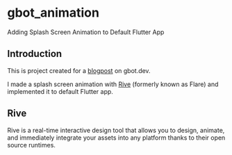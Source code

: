 # gbot_animation

Adding Splash Screen Animation to Default Flutter App

## Introduction

This is project created for a [blogpost](https://gbot.dev/2020/03/24/adding-splash-screen-animation-to-default-flutter-app/) on gbot.dev.

I made a splash screen animation with [Rive](https://rive.app/explore/popular/trending/all) (formerly known as Flare) and implemented it to default Flutter app.

## Rive

Rive is a real-time interactive design tool that allows you to design, animate, and immediately integrate your assets into any platform thanks to their open source runtimes.
